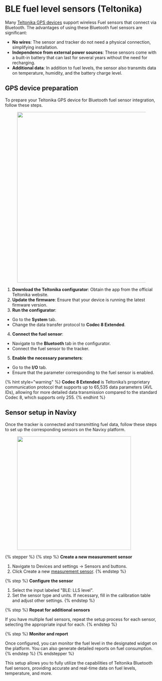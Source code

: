 # BLE fuel level sensors (Teltonika)

Many [Teltonika GPS devices](https://www.navixy.com/devices/teltonika/) support wireless Fuel sensors that connect via Bluetooth. The advantages of using these Bluetooth fuel sensors are significant:

* **No wires**: The sensor and tracker do not need a physical connection, simplifying installation.
* **Independence from external power sources**: These sensors come with a built-in battery that can last for several years without the need for recharging.
* **Additional data**: In addition to fuel levels, the sensor also transmits data on temperature, humidity, and the battery charge level.

## GPS device preparation

To prepare your Teltonika GPS device for Bluetooth fuel sensor integration, follow these steps.

<div align="left"><figure><img src="https://www.navixy.com/wp-content/uploads/2019/09/teltonika.configurator_2019-09-28_13-56-33-600x365.png" alt="" width="563"><figcaption></figcaption></figure></div>



1. **Download the Teltonika configurator**: Obtain the app from the official Teltonika website.
2. **Update the firmware**: Ensure that your device is running the latest firmware version.
3. **Run the configurator**:

* Go to the **System** tab.
* Change the data transfer protocol to **Codec 8 Extended**.

4. **Connect the fuel sensor**:

* Navigate to the **Bluetooth** tab in the configurator.
* Connect the fuel sensor to the tracker.

5. **Enable the necessary parameters**:

* Go to the **I/O** tab.
* Ensure that the parameter corresponding to the fuel sensor is enabled.

{% hint style="warning" %}
**Codec 8 Extended** is Teltonika’s proprietary communication protocol that supports up to 65,535 data parameters (AVL IDs), allowing for more detailed data transmission compared to the standard Codec 8, which supports only 255.
{% endhint %}

## Sensor setup in Navixy

Once the tracker is connected and transmitting fuel data, follow these steps to set up the corresponding sensors on the Navixy platform.

<div align="left"><figure><img src="https://www.navixy.com/wp-content/uploads/2019/09/chrome_2019-09-28_13-59-40-600x296.png" alt="" width="375"><figcaption></figcaption></figure></div>

{% stepper %}
{% step %}
**Create a new measurement sensor**

1. Navigate to Devices and settings → Sensors and buttons.
2. Click Create a new [measurement sensor](../../measurement-sensors/).
{% endstep %}

{% step %}
**Configure the sensor**

1. Select the input labeled "BLE: LLS level".
2. Set the sensor type and units. If necessary, fill in the calibration table and adjust other settings.
{% endstep %}

{% step %}
**Repeat for additional sensors**

If you have multiple fuel sensors, repeat the setup process for each sensor, selecting the appropriate input for each.
{% endstep %}

{% step %}
**Monitor and report**

Once configured, you can monitor the fuel level in the designated widget on the platform. You can also generate detailed reports on fuel consumption.
{% endstep %}
{% endstepper %}

This setup allows you to fully utilize the capabilities of Teltonika Bluetooth fuel sensors, providing accurate and real-time data on fuel levels, temperature, and more.
